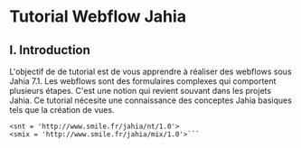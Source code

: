 Tutorial Webflow Jahia
======================

I. Introduction
---------------
L'objectif de de tutorial est de vous apprendre à réaliser des webflows sous Jahia 7.1.
Les webflows sont des formulaires complexes qui comportent plusieurs étapes. C'est une notion qui revient souvant dans les projets Jahia.
Ce tutorial nécesite une connaissance des conceptes Jahia basiques tels que la création de vues.

```
<snt = 'http://www.smile.fr/jahia/nt/1.0'>
<smix = 'http://www.smile.fr/jahia/mix/1.0'>```